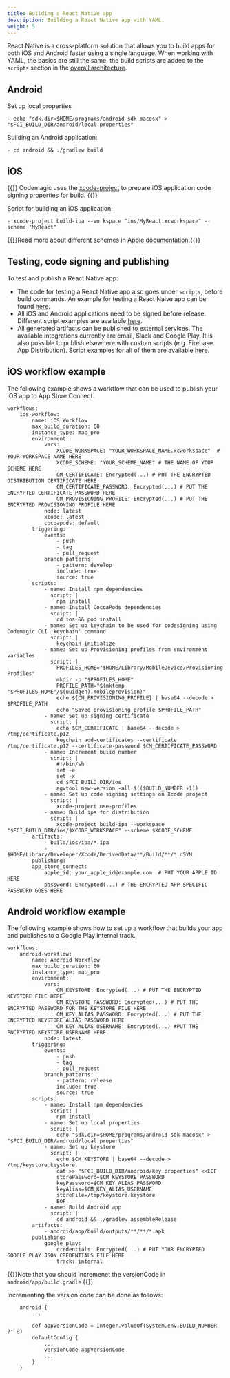 ```yaml
---
title: Building a React Native app
description: Building a React Native app with YAML.
weight: 5
---
```


React Native is a cross-platform solution that allows you to build apps for both iOS and Android faster using a single language. When working with YAML, the basics are still the same, the build scripts are added to the `scripts` section in the [overall architecture](../yaml/yaml/#template).

## Android

Set up local properties

    - echo "sdk.dir=$HOME/programs/android-sdk-macosx" > "$FCI_BUILD_DIR/android/local.properties"

Building an Android application:

    - cd android && ./gradlew build

## iOS

{{<notebox>}}
Codemagic uses the [xcode-project](https://github.com/codemagic-ci-cd/cli-tools/blob/master/docs/xcode-project/README.md#xcode-project) to prepare iOS application code signing properties for build.
{{</notebox>}}

Script for building an iOS application:

    - xcode-project build-ipa --workspace "ios/MyReact.xcworkspace" --scheme "MyReact"

{{<notebox>}}Read more about different schemes in [Apple documentation](https://help.apple.com/xcode/mac/current/#/dev0bee46f46).{{</notebox>}} 

## Testing, code signing and publishing

To test and publish a React Native app:

* The code for testing a React Native app also goes under `scripts`, before build commands. An example for testing a React Naive app can be found [here](../yaml/testing/#react-native-unit-test).
* All iOS and Android applications need to be signed before release. Different script examples are available [here](../yaml/distribution/).
* All generated artifacts can be published to external services. The available integrations currently are email, Slack and Google Play. It is also possible to publish elsewhere with custom scripts (e.g. Firebase App Distribution). Script examples for all of them are available [here](../yaml/distribution/#publishing).

## iOS workflow example

The following example shows a workflow that can be used to publish your iOS app to App Store Connect.

    workflows:
        ios-workflow:
            name: iOS Workflow
            max_build_duration: 60
            instance_type: mac_pro
            environment:
                vars:
                    XCODE_WORKSPACE: "YOUR_WORKSPACE_NAME.xcworkspace"  # YOUR WORKSPACE NAME HERE
                    XCODE_SCHEME: "YOUR_SCHEME_NAME" # THE NAME OF YOUR SCHEME HERE
                    CM_CERTIFICATE: Encrypted(...) # PUT THE ENCRYPTED DISTRIBUTION CERTIFICATE HERE
                    CM_CERTIFICATE_PASSWORD: Encrypted(...) # PUT THE ENCRYPTED CERTIFICATE PASSWORD HERE
                    CM_PROVISIONING_PROFILE: Encrypted(...) # PUT THE ENCRYPTED PROVISIONING PROFILE HERE
                node: latest
                xcode: latest
                cocoapods: default
            triggering:
                events:
                    - push
                    - tag
                    - pull_request
                branch_patterns:
                    - pattern: develop
                    include: true
                    source: true
            scripts:
                - name: Install npm dependencies
                  script: |
                    npm install
                - name: Install CocoaPods dependencies
                  script: |
                    cd ios && pod install
                - name: Set up keychain to be used for codesigning using Codemagic CLI 'keychain' command
                  script: |
                    keychain initialize
                - name: Set up Provisioning profiles from environment variables
                  script: |
                    PROFILES_HOME="$HOME/Library/MobileDevice/Provisioning Profiles"
                    mkdir -p "$PROFILES_HOME"
                    PROFILE_PATH="$(mktemp "$PROFILES_HOME"/$(uuidgen).mobileprovision)"
                    echo ${CM_PROVISIONING_PROFILE} | base64 --decode > $PROFILE_PATH
                    echo "Saved provisioning profile $PROFILE_PATH"
                - name: Set up signing certificate
                  script: |
                    echo $CM_CERTIFICATE | base64 --decode > /tmp/certificate.p12
                    keychain add-certificates --certificate /tmp/certificate.p12 --certificate-password $CM_CERTIFICATE_PASSWORD
                - name: Increment build number
                  script: |
                    #!/bin/sh
                    set -e
                    set -x
                    cd $FCI_BUILD_DIR/ios
                    agvtool new-version -all $(($BUILD_NUMBER +1))
                - name: Set up code signing settings on Xcode project
                  script: |
                    xcode-project use-profiles
                - name: Build ipa for distribution
                  script: |
                    xcode-project build-ipa --workspace "$FCI_BUILD_DIR/ios/$XCODE_WORKSPACE" --scheme $XCODE_SCHEME
            artifacts:
                - build/ios/ipa/*.ipa
                - $HOME/Library/Developer/Xcode/DerivedData/**/Build/**/*.dSYM            
            publishing:
            app_store_connect:                 
                apple_id: your_apple_id@example.com  # PUT YOUR APPLE ID HERE
                password: Encrypted(...) # THE ENCRYPTED APP-SPECIFIC PASSWORD GOES HERE


## Android workflow example

The following example shows how to set up a workflow that builds your app and publishes to a Google Play internal track.

    workflows:
        android-workflow:
            name: Android Workflow
            max_build_duration: 60
            instance_type: mac_pro
            environment:
                vars:
                    CM_KEYSTORE: Encrypted(...) # PUT THE ENCRYPTED KEYSTORE FILE HERE
                    CM_KEYSTORE_PASSWORD: Encrypted(...) # PUT THE ENCRYPTED PASSWORD FOR THE KEYSTORE FILE HERE
                    CM_KEY_ALIAS_PASSWORD: Encrypted(...) # PUT THE ENCRYPTED KEYSTORE ALIAS PASSWORD HERE
                    CM_KEY_ALIAS_USERNAME: Encrypted(...) #PUT THE ENCRYPTED KEYSTORE USERNAME HERE
                node: latest
            triggering:
                events:
                    - push
                    - tag
                    - pull_request
                branch_patterns:
                    - pattern: release
                    include: true
                    source: true
            scripts:
                - name: Install npm dependencies
                  script: |
                    npm install
                - name: Set up local properties
                  script: |
                    echo "sdk.dir=$HOME/programs/android-sdk-macosx" > "$FCI_BUILD_DIR/android/local.properties"
                - name: Set up keystore
                  script: |
                    echo $CM_KEYSTORE | base64 --decode > /tmp/keystore.keystore
                    cat >> "$FCI_BUILD_DIR/android/key.properties" <<EOF
                    storePassword=$CM_KEYSTORE_PASSWORD
                    keyPassword=$CM_KEY_ALIAS_PASSWORD
                    keyAlias=$CM_KEY_ALIAS_USERNAME
                    storeFile=/tmp/keystore.keystore
                    EOF
                - name: Build Android app
                  script: |
                    cd android && ./gradlew assembleRelease
            artifacts:
                - android/app/build/outputs/**/**/*.apk
            publishing:
                google_play:
                    credentials: Encrypted(...) # PUT YOUR ENCRYPTED GOOGLE PLAY JSON CREDENTIALS FILE HERE
                    track: internal

    
{{<notebox>}}Note that you should incremenet the versionCode in `android/app/build.gradle` {{</notebox>}}

Incrementing the version code can be done as follows:

```
    android {
        ...
        
        def appVersionCode = Integer.valueOf(System.env.BUILD_NUMBER ?: 0)
        defaultConfig {
            ...
            versionCode appVersionCode
            ...
        }
    }
```